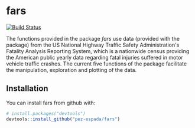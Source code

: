 # fars

[![Build Status](https://travis-ci.org/pez-espada/fars.svg?branch=master)](https://travis-ci.org/pez-espada/fars)

The functions provided in the package *fars* use data (provided with the package) from the US National Highway Traffic Safety Administration's Fatality Analysis Reporting System, which is a nationwide census providing the American public yearly data regarding fatal injuries suffered in motor vehicle traffic crashes. The current five functions of the package facilitate the manipulation, exploration and plotting of the data.

## Installation

You can install fars from github with:


``` r
# install.packages("devtools")
devtools::install_github("pez-espada/fars")
```
